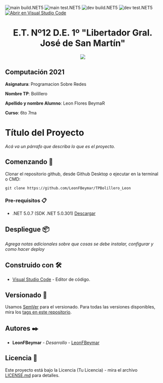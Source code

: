 <!-- Completa abajo cambiando ET12DE1Computacion a tu user|organización y template a tu repo, te recomiendo usar el Find & Replace de tu editor -->
![main build.NET5](https://github.com/LeonFBeymar/TPBolillero_Leon/workflows/main-build.NET5/badge.svg?branch=main) ![main test.NET5](https://github.com/LeonFBeymar/TPBolillero_Leon/workflows/main-test.NET5/badge.svg?branch=main)
![dev build.NET5](https://github.com/LeonFBeymar/TPBolillero_Leon/workflows/dev-build.NET5/badge.svg?branch=dev) ![dev test.NET5](https://github.com/LeonFBeymar/TPBolillero_Leon/workflows/dev-test.NET5/badge.svg?branch=dev)
[![Abrir en Visual Studio Code](https://open.vscode.dev/badges/open-in-vscode.svg)](https://open.vscode.dev/LeonFBeymar/TPBolillero_Leon)

<h1 align="center">E.T. Nº12 D.E. 1º "Libertador Gral. José de San Martín"</h1>
<p align="center">
  <img src="https://et12.edu.ar/imgs/et12.png">
</p>

## Computación 2021

**Asignatura**: Programacion Sobre Redes

**Nombre TP**: Bolillero

**Apellido y nombre Alumno**: Leon Flores BeymaR

**Curso**: 6to 7ma

# Título del Proyecto

_Acá va un párrafo que describa lo que es el proyecto._

## Comenzando 🚀

Clonar el repositorio github, desde Github Desktop o ejecutar en la terminal o CMD:

```
git clone https://github.com/LeonFBeymar/TPBolillero_Leon
```

### Pre-requisitos 📋

- .NET 5.0.7 (SDK .NET 5.0.301) [Descargar](https://dotnet.microsoft.com/download/dotnet/5.0)

## Despliegue 📦

_Agrega notas adicionales sobre que cosas se debe instalar, configurar y como hacer deploy_

## Construido con 🛠️

* [Visual Studio Code](https://code.visualstudio.com/#alt-downloads) - Editor de código.

## Versionado 📌

Usamos [SemVer](http://semver.org/) para el versionado. Para todas las versiones disponibles, mira los [tags en este repositorio](https://github.com/LeonFBeymar/TPBolillero_Leon/tags).

## Autores ✒️

* **LeonFBeymar** - *Desarrollo* - [LeonFBeymar](https://github.com/LeonFBeymar)

## Licencia 📄

Este proyecto está bajo la Licencia (Tu Licencia) - mira el archivo [LICENSE.md](LICENSE.md) para detalles.